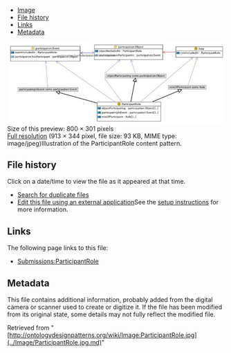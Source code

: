 * [Image](../Image/ParticipantRole.jpg.md#file)
* [File history](../Image/ParticipantRole.jpg.md#filehistory)
* [Links](../Image/ParticipantRole.jpg.md#filelinks)
* [Metadata](../Image/ParticipantRole.jpg.md#metadata)

[![Image:ParticipantRole.jpg](../images/thumb/3/34/ParticipantRole.jpg/800px-ParticipantRole.jpg)](../../images/3/34/ParticipantRole.jpg)  
Size of this preview: 800 × 301 pixels  
[Full resolution](../../images/3/34/ParticipantRole.jpg)‎ (913 × 344 pixel, file size: 93 KB, MIME type: image/jpeg)Illustration of the ParticipantRole content pattern.




## File history

Click on a date/time to view the file as it appeared at that time.



  
* [Search for duplicate files](http://ontologydesignpatterns.org/wiki/Special:FileDuplicateSearch/ParticipantRole.jpg "Special:FileDuplicateSearch/ParticipantRole.jpg")
* [Edit this file using an external application](http://ontologydesignpatterns.org/wiki/index.php?title=Image:ParticipantRole.jpg&action=edit&externaledit=true&mode=file "Image:ParticipantRole.jpg")See the [setup instructions](http://www.mediawiki.org/wiki/Manual:External_editors "http://www.mediawiki.org/wiki/Manual:External_editors") for more information.

## Links



The following page links to this file:


* [Submissions:ParticipantRole](../Submissions/ParticipantRole.md "Submissions:ParticipantRole")

## Metadata


This file contains additional information, probably added from the digital camera or scanner used to create or digitize it.
If the file has been modified from its original state, some details may not fully reflect the modified file.




Retrieved from "[http://ontologydesignpatterns.org/wiki/Image:ParticipantRole.jpg](../Image/ParticipantRole.jpg.md)"